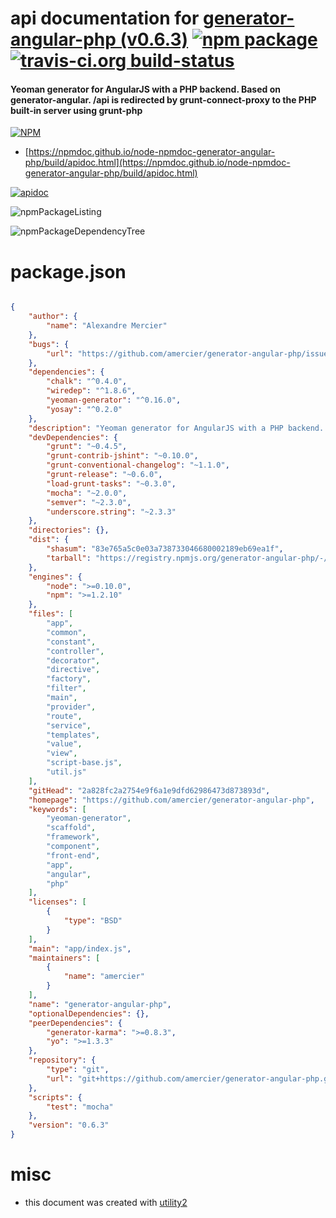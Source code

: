 # api documentation for  [generator-angular-php (v0.6.3)](https://github.com/amercier/generator-angular-php)  [![npm package](https://img.shields.io/npm/v/npmdoc-generator-angular-php.svg?style=flat-square)](https://www.npmjs.org/package/npmdoc-generator-angular-php) [![travis-ci.org build-status](https://api.travis-ci.org/npmdoc/node-npmdoc-generator-angular-php.svg)](https://travis-ci.org/npmdoc/node-npmdoc-generator-angular-php)
#### Yeoman generator for AngularJS with a PHP backend. Based on generator-angular. /api is redirected by grunt-connect-proxy to the PHP built-in server using grunt-php

[![NPM](https://nodei.co/npm/generator-angular-php.png?downloads=true&downloadRank=true&stars=true)](https://www.npmjs.com/package/generator-angular-php)

- [https://npmdoc.github.io/node-npmdoc-generator-angular-php/build/apidoc.html](https://npmdoc.github.io/node-npmdoc-generator-angular-php/build/apidoc.html)

[![apidoc](https://npmdoc.github.io/node-npmdoc-generator-angular-php/build/screenCapture.buildCi.browser.%252Ftmp%252Fbuild%252Fapidoc.html.png)](https://npmdoc.github.io/node-npmdoc-generator-angular-php/build/apidoc.html)

![npmPackageListing](https://npmdoc.github.io/node-npmdoc-generator-angular-php/build/screenCapture.npmPackageListing.svg)

![npmPackageDependencyTree](https://npmdoc.github.io/node-npmdoc-generator-angular-php/build/screenCapture.npmPackageDependencyTree.svg)



# package.json

```json

{
    "author": {
        "name": "Alexandre Mercier"
    },
    "bugs": {
        "url": "https://github.com/amercier/generator-angular-php/issues"
    },
    "dependencies": {
        "chalk": "^0.4.0",
        "wiredep": "^1.8.6",
        "yeoman-generator": "^0.16.0",
        "yosay": "^0.2.0"
    },
    "description": "Yeoman generator for AngularJS with a PHP backend. Based on generator-angular. /api is redirected by grunt-connect-proxy to the PHP built-in server using grunt-php",
    "devDependencies": {
        "grunt": "~0.4.5",
        "grunt-contrib-jshint": "~0.10.0",
        "grunt-conventional-changelog": "~1.1.0",
        "grunt-release": "~0.6.0",
        "load-grunt-tasks": "~0.3.0",
        "mocha": "~2.0.0",
        "semver": "~2.3.0",
        "underscore.string": "~2.3.3"
    },
    "directories": {},
    "dist": {
        "shasum": "83e765a5c0e03a738733046680002189eb69ea1f",
        "tarball": "https://registry.npmjs.org/generator-angular-php/-/generator-angular-php-0.6.3.tgz"
    },
    "engines": {
        "node": ">=0.10.0",
        "npm": ">=1.2.10"
    },
    "files": [
        "app",
        "common",
        "constant",
        "controller",
        "decorator",
        "directive",
        "factory",
        "filter",
        "main",
        "provider",
        "route",
        "service",
        "templates",
        "value",
        "view",
        "script-base.js",
        "util.js"
    ],
    "gitHead": "2a828fc2a2754e9f6a1e9dfd62986473d873893d",
    "homepage": "https://github.com/amercier/generator-angular-php",
    "keywords": [
        "yeoman-generator",
        "scaffold",
        "framework",
        "component",
        "front-end",
        "app",
        "angular",
        "php"
    ],
    "licenses": [
        {
            "type": "BSD"
        }
    ],
    "main": "app/index.js",
    "maintainers": [
        {
            "name": "amercier"
        }
    ],
    "name": "generator-angular-php",
    "optionalDependencies": {},
    "peerDependencies": {
        "generator-karma": ">=0.8.3",
        "yo": ">=1.3.3"
    },
    "repository": {
        "type": "git",
        "url": "git+https://github.com/amercier/generator-angular-php.git"
    },
    "scripts": {
        "test": "mocha"
    },
    "version": "0.6.3"
}
```



# misc
- this document was created with [utility2](https://github.com/kaizhu256/node-utility2)
